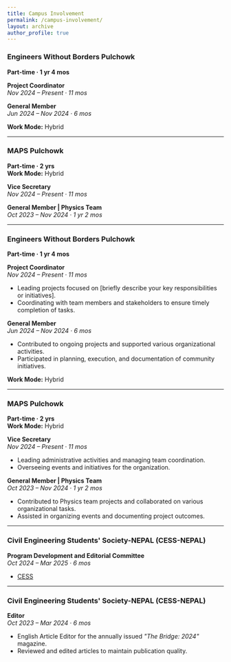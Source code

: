 ```yaml
---
title: Campus Involvement
permalink: /campus-involvement/
layout: archive
author_profile: true
---
```


### Engineers Without Borders Pulchowk
**Part-time · 1 yr 4 mos**

**Project Coordinator**  
*Nov 2024 – Present · 11 mos*  
  

**General Member**  
*Jun 2024 – Nov 2024 · 6 mos*  


**Work Mode:** Hybrid

---

### MAPS Pulchowk
**Part-time · 2 yrs**  
**Work Mode:** Hybrid

**Vice Secretary**  
*Nov 2024 – Present · 11 mos*  
 

**General Member | Physics Team**  
*Oct 2023 – Nov 2024 · 1 yr 2 mos*  

---

### Engineers Without Borders Pulchowk
**Part-time · 1 yr 4 mos**

**Project Coordinator**  
*Nov 2024 – Present · 11 mos*  
- Leading projects focused on [briefly describe your key responsibilities or initiatives].  
- Coordinating with team members and stakeholders to ensure timely completion of tasks.  

**General Member**  
*Jun 2024 – Nov 2024 · 6 mos*  
- Contributed to ongoing projects and supported various organizational activities.  
- Participated in planning, execution, and documentation of community initiatives.  

**Work Mode:** Hybrid

---

### MAPS Pulchowk
**Part-time · 2 yrs**  
**Work Mode:** Hybrid

**Vice Secretary**  
*Nov 2024 – Present · 11 mos*  
- Leading administrative activities and managing team coordination.  
- Overseeing events and initiatives for the organization.  

**General Member | Physics Team**  
*Oct 2023 – Nov 2024 · 1 yr 2 mos*  
- Contributed to Physics team projects and collaborated on various organizational tasks.  
- Assisted in organizing events and documenting project outcomes.

---

### Civil Engineering Students' Society-NEPAL (CESS-NEPAL)

**Program Development and Editorial Committee**  
*Oct 2024 – Mar 2025 · 6 mos*  
 
 - [CESS](/images/cess-certificate.jpg)  

---

### Civil Engineering Students' Society-NEPAL (CESS-NEPAL)

**Editor**  
*Oct 2023 – Mar 2024 · 6 mos*  
- English Article Editor for the annually issued *"The Bridge: 2024"* magazine.  
- Reviewed and edited articles to maintain publication quality.